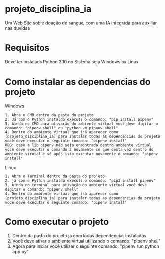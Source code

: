 # projeto_disciplina_ia
Um Web Site sobre doação de sangue, com uma IA integrada para auxiliar nas duvidas

# Requisitos
Deve ter instalado Python 3.10 no Sistema seja Windows ou Linux

# Como instalar as dependencias do projeto

Windows

    1. Abra o CMD dentro da pasta do projeto
    2. Já com o Python instaldo execute o comando: "pip install pipenv"
    3. Ainda no CMD para ativação do ambiente virtual você deve digitar o comando: "pipenv shell" ou "python -m pipenv shell"
    4. Dentro do ambiente virtual que irá aparecer como (projeto_disciplina_ia) para instalar todas as dependencias do projeto você deve executar o seguinte comando: "pipenv install"
    OBS: caso a lib pipenv não seja encontrada dentro ambiente virtual você deve executar o comando 2 novamente so que desta vez dentro do ambiente virutal e só após isto executar novamente o comando: "pipenv install"

Linux

    1. Abra o Terminal dentro da pasta do projeto
    2. já com o Python instaldo execute o comando: "pip3 install pipenv"
    3. Ainda no terminal para ativação do ambiente virtual você deve digitar o comando: "pipenv shell"
    4. Dentro do ambiente virtual que irá aparecer como (projeto_disciplina_ia) para instalar todas as dependencias do projeto você deve executar o seguinte comando: "pipenv install"

# Como executar o projeto

1. Dentro da pasta do projeto já com todas dependencias instaladas
2. Você deve ativar o ambiente virtual utilizando o comando: "pipenv shell"
3. Agora para iniciar você utilizar o seguinte comando: "pipenv run python app.py"
